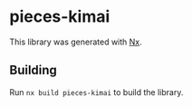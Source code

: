 # pieces-kimai

This library was generated with [Nx](https://nx.dev).

## Building

Run `nx build pieces-kimai` to build the library.
